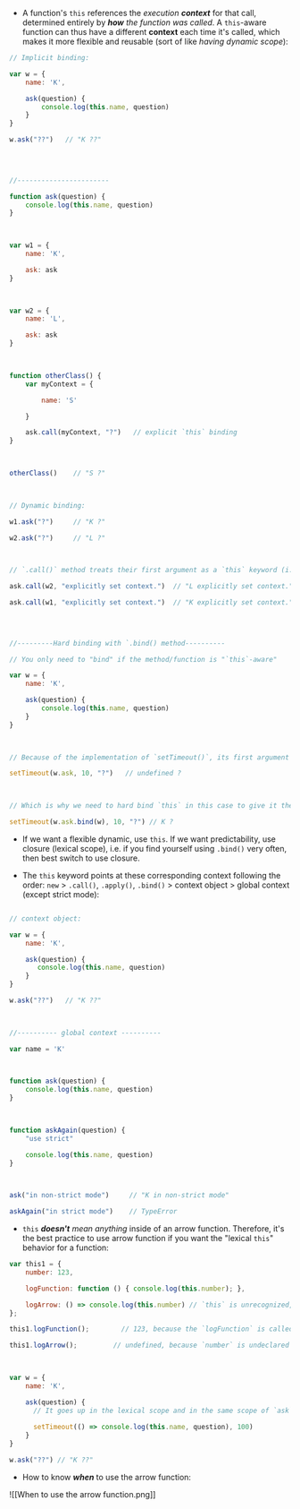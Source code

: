 - A function's `this` references the *execution __context__* for that call, determined entirely by *__how__ the function was called*. A `this`-aware function can thus have a different **context** each time it's called, which makes it more flexible and reusable (sort of like *having dynamic scope*):

```javascript
// Implicit binding:

var w = {
    name: 'K',

    ask(question) {
        console.log(this.name, question)
    }
}

w.ask("??")   // "K ??"

  
  

//-----------------------

function ask(question) {
    console.log(this.name, question)
}

  

var w1 = {
    name: 'K',

    ask: ask
}

  

var w2 = {
    name: 'L',

    ask: ask
}

  

function otherClass() {
    var myContext = {

        name: 'S'

    }

    ask.call(myContext, "?")   // explicit `this` binding
}

  

otherClass()    // "S ?"

  

// Dynamic binding:

w1.ask("?")     // "K ?"

w2.ask("?")     // "L ?"

  

// `.call()` method treats their first argument as a `this` keyword (i.e. explicit binding):  

ask.call(w2, "explicitly set context.")  // "L explicitly set context."

ask.call(w1, "explicitly set context.")  // "K explicitly set context."

  
  

//---------Hard binding with `.bind() method----------

// You only need to "bind" if the method/function is "`this`-aware"

var w = {
    name: 'K',

    ask(question) {
        console.log(this.name, question)
    }
}

  

// Because of the implementation of `setTimeout()`, its first argument binds `this` to the global context

setTimeout(w.ask, 10, "?")   // undefined ?

  

// Which is why we need to hard bind `this` in this case to give it the context of `w` (i.e. "lexical `this`" behavior):

setTimeout(w.ask.bind(w), 10, "?") // K ?
```


- If we want a flexible dynamic, use `this`. If we want predictability, use closure (lexical scope), i.e. if you find yourself using `.bind()` very often, then best switch to use closure.

- The `this` keyword points at these corresponding context following the order: `new` > `.call()`, `.apply()`, `.bind()` > context object > global context (except strict mode):

```javascript

// context object:

var w = {
    name: 'K',

    ask(question) {
       console.log(this.name, question)
    }
}

w.ask("??")   // "K ??"

  

//---------- global context ----------

var name = 'K'

  

function ask(question) {
    console.log(this.name, question)
}

  

function askAgain(question) {
    "use strict"

    console.log(this.name, question)
}

  

ask("in non-strict mode")     // "K in non-strict mode"

askAgain("in strict mode")    // TypeError

```


- `this` *__doesn't__ mean anything* inside of an arrow function. Therefore, it's the best practice to use arrow function if you want the "lexical `this`" behavior for a function:

```javascript
var this1 = {
    number: 123,

    logFunction: function () { console.log(this.number); },

    logArrow: () => console.log(this.number) // `this` is unrecognized, therefore it’s just like console.log(number)
};

this1.logFunction();        // 123, because the `logFunction` is called from `this1`, so that's where its `this` points to

this1.logArrow();         // undefined, because `number` is undeclared in the scope of `logArrow` function, so it goes up in the lexical scope, in this case, is the global (which has no `number` in it)

  

var w = {
    name: 'K',

    ask(question) {
      // It goes up in the lexical scope and in the same scope of `ask`, it found `name`:
      
      setTimeout(() => console.log(this.name, question), 100)
    }
}

w.ask("??") // "K ??"
```

- How to know ***when*** to use the arrow function: 

![[When to use the arrow function.png]]
